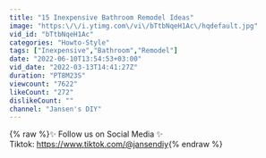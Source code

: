 ```yaml
---
title: "15 Inexpensive Bathroom Remodel Ideas"
image: "https:\/\/i.ytimg.com\/vi\/bTtbNqeH1Ac\/hqdefault.jpg"
vid_id: "bTtbNqeH1Ac"
categories: "Howto-Style"
tags: ["Inexpensive","Bathroom","Remodel"]
date: "2022-06-10T13:54:53+03:00"
vid_date: "2022-03-13T14:41:27Z"
duration: "PT8M23S"
viewcount: "7622"
likeCount: "272"
dislikeCount: ""
channel: "Jansen's DIY"
---
```

{% raw %}✨ Follow us on Social Media ✨<br />Tiktok: <a rel="nofollow" target="blank" href="https://www.tiktok.com/@jansendiy">https://www.tiktok.com/@jansendiy</a>{% endraw %}
